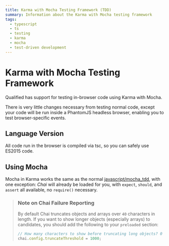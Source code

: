 ```yaml
---
title: Karma with Mocha Testing Framework (TDD)
summary: Information about the Karma with Mocha testing framework
tags:
  - typescript
  - ts
  - testing
  - karma
  - mocha
  - test-driven development
---
```


# Karma with Mocha Testing Framework

Qualified has support for testing in-browser code using Karma with Mocha.

There is very little changes necessary from testing normal code, except your code will be run inside a PhantomJS
headless browser, enabling you to test browser-specific events.

## Language Version

All code run in the browser is compiled via tsc, so you can safely use ES2015 code.

## Using Mocha
 
Mocha in Karma works the same as the normal [javascript/mocha_tdd](/languages/javascript/mocha_tdd), with one exception: _Chai_ will already be loaded for you, with `expect`, `should`, and `assert` all available, no `require()` necessary.

> ### Note on Chai Failure Reporting
> 
> By default Chai truncates objects and arrays over `40` characters in length. If you want to show longer objects (especially arrays) to candidates, you should add the following to your `preloaded` section:
>
> ```js
> // How many characters to show before truncating long objects? 0 means no truncating.
> chai.config.truncateThreshold = 1000;
> ```
